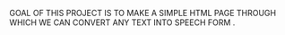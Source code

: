 GOAL OF THIS PROJECT IS TO MAKE A SIMPLE HTML PAGE THROUGH WHICH WE CAN CONVERT ANY TEXT INTO SPEECH FORM .
